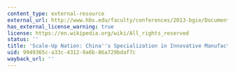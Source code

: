 ```yaml
---
content_type: external-resource
external_url: http://www.hbs.edu/faculty/conferences/2013-bgie/Documents/SteinfeldNahm.pdf
has_external_license_warning: true
license: https://en.wikipedia.org/wiki/All_rights_reserved
status: ''
title: 'Scale-Up Nation: China''s Specialization in Innovative Manufacturing (PDF)'
uid: 9949365c-a33c-4312-9a6b-86a729bdaf7c
wayback_url: ''
---
```

